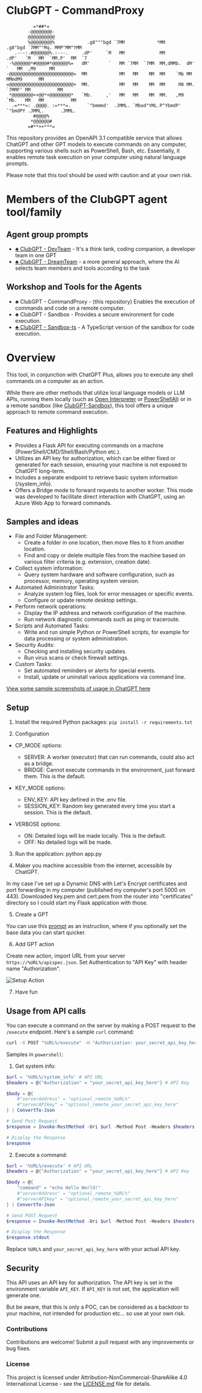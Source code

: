 # ClubGPT - CommandProxy
```
          =*##*=
        -@@@@@@@@-
        @@@@@@@@@@
        %@@@@@@@@%            .g8"""bgd `7MM            *MM          .g8"bgd `7MM""Mq. MMP"MM"YMM
   .---:.#@@@@@@%.:---.     .dP'     `M   MM             MM        .dP'   `M   MM  `MM.P'  MM  `7
 -%@@@@@@*#@@@@#*@@@@@@%=   dM'       `   MM `7MM  `7MM  MM,dMMb.  dM'     `   MM  ,M9     MM
-@@@@@@@@@@@@@@@@@@@@@@@@=  MM            MM   MM    MM  MM    `Mb MM          MMmdM9      MM
=@@@@@@@@@@@@@@@@@@@@@@@@+  MM.           MM   MM    MM  MM     M8 MM.  `7MMF' MM          MM
 *@@@@@@@@++@@*+@@@@@@@@*   `Mb.     ,'   MM   MM    MM  MM.   ,M9 `Mb.   MM   MM          MM
  .=***=: .@@@@. :=***=.      `"bmmmd'  .JMML. `Mbod"YML.P^YbmdP'    `"bmdPY .JMML.      .JMML.
          #@@@@%
         *@@@@@@#
        =#**++***=
```
This repository provides an OpenAPI 3.1 compatible service that allows ChatGPT and other GPT models to execute commands on any computer, supporting various shells such as PowerShell, Bash, etc. Essentially, it enables remote task execution on your computer using natural language prompts.

Please note that this tool should be used with caution and at your own risk.

# Members of the ClubGPT agent tool/family
## Agent group prompts
- [♣️ ClubGPT - DevTeam](https://github.com/matebenyovszky/ClubGPT) - It's a think tank, coding companion, a developer team in one GPT
- [♣️ ClubGPT - DreamTeam](https://github.com/matebenyovszky/ClubGPT) - a more general approach, where the AI selects team members and tools according to the task

## Workshop and Tools for the Agents
- ♣️ ClubGPT - CommandProxy - (this repository) Enables the execution of commands and code on a remote computer.
- ♣️ ClubGPT - Sandbox - Provides a secure environment for code execution.
- [♣️ ClubGPT - Sandbox-ts](https://github.com/matebenyovszky/ClubGPT-Sandbox-ts) - A TypeScript version of the sandbox for code execution.

# Overview

This tool, in conjunction with ChatGPT Plus, allows you to execute any shell commands on a computer as an action.

While there are other methods that utilize local language models or LLM APIs, running them locally (such as [Open Interpreter](https://github.com/KillianLucas/open-interpreter) or [PowerShellAI](https://github.com/dfinke/PowerShellAI)) or in a remote sandbox (like [ClubGPT-Sandbox](https://github.com/matebenyovszky/ClubGPT-Sandbox)), this tool offers a unique approach to remote command execution.

## Features and Highlights

- Provides a Flask API for executing commands on a machine (PowerShell/CMD/Shell/Bash/Python etc.).
- Utilizes an API key for authorization, which can be either fixed or generated for each session, ensuring your machine is not exposed to ChatGPT long-term.
- Includes a separate endpoint to retrieve basic system information (/system_info).
- Offers a Bridge mode to forward requests to another worker. This mode was developed to facilitate direct interaction with ChatGPT, using an Azure Web App to forward commands.

## Samples and ideas

- File and Folder Management:
  - Create a folder in one location, then move files to it from another location.
  - Find and copy or delete multiple files from the machine based on various filter criteria (e.g. extension, creation date).
- Collect system information:
  - Query system hardware and software configuration, such as processor, memory, operating system version.
- Automated Administrator Tasks:
  - Analyze system log files, look for error messages or specific events.
  - Configure or update remote desktop settings.
- Perform network operations:
  - Display the IP address and network configuration of the machine.
  - Run network diagnostic commands such as ping or traceroute.
- Scripts and Automated Tasks:
  - Write and run simple Python or PowerShell scripts, for example for data processing or system administration.
- Security Audits:
  - Checking and installing security updates.
  - Run virus scans or check firewall settings.
- Custom Tasks:
  - Set automated reminders or alerts for special events.
  - Install, update or uninstall various applications via command line.

[View some sample screenshots of usage in ChatGPT here](images/)

## Setup

1. Install the required Python packages:
```pip install -r requirements.txt```

2. Configuration

- CP_MODE options:
  - SERVER: A worker (executor) that can run commands, could also act as a bridge.
  - BRIDGE: Cannot execute commands in the environment, just forward them. This is the default.

- KEY_MODE options:
  - ENV_KEY: API key defined in the .env file.
  - SESSION_KEY: Random key generated every time you start a session. This is the default.

- VERBOSE options:
  - ON: Detailed logs will be made locally. This is the default.
  - OFF: No detailed logs will be made.

3. Run the application:
python app.py

4. Maker you machine accessible from the internet, accessible by ChatGPT.

In my case I've set up a Dynamic DNS with Let's Encrypt certificates and port forwarding in my computer (published my computer's port 5000 on 443). Downloaded key.pem and cert.pem from the router into "certificates" directory so I could start my Flask application with those.

5. Create a GPT

You can use this [prompt](prompts.example.md) as an instruction, where if you optionally set the base data you can start quicker.

6. Add GPT action

Create new action, import URL from your server `https://%URL%/apispec.json`.
Set Authentication to "API Key" with header name "Authorization".

![Setup Action](images/setup_action_authentication.jpg)

7. Have fun

## Usage from API calls

You can execute a command on the server by making a POST request to the `/execute` endpoint. Here's a sample `curl` command:

```bash
curl -X POST "%URL%/execute" -H "Authorization: your_secret_api_key_here" -H "Content-Type: application/json" -d '{"command":"ls"}'
```

Samples in `powershell`:
1. Get system info:

```powershell
$url = '%URL%/system_info' # API URL
$headers = @{"Authorization" = "your_secret_api_key_here"} # API Key

$body = @{
    #"serverAddress" = "optional_remote_%URL%"
    #"serverAPIkey" = "optional_remote_your_secret_api_key_here"
} | ConvertTo-Json

# Send Post Request
$response = Invoke-RestMethod -Uri $url -Method Post -Headers $headers -Body $body -ContentType "application/json"

# Display the Response
$response
```

2. Execute a command:

```powershell
$url = '%URL%/execute' # API URL
$headers = @{"Authorization" = "your_secret_api_key_here"} # API Key

$body = @{
    "command" = "echo Hello World!"
    #"serverAddress" = "optional_remote_%URL%"
    #"serverAPIkey" = "optional_remote_your_secret_api_key_here"
} | ConvertTo-Json

# Send POST Request
$response = Invoke-RestMethod -Uri $url -Method Post -Headers $headers -Body $body -ContentType "application/json"

# Display the Response
$response.stdout
```

Replace `%URL%` and `your_secret_api_key_here` with your actual API key.

## Security

This API uses an API key for authorization. The API key is set in the environment variable `API_KEY`. If `API_KEY` is not set, the application will generate one.

But be aware, that this is only a POC, can be considered as a backdoor to your machine, not intended for production etc... so use at your own risk.

### Contributions

Contributions are welcome! Submit a pull request with any improvements or bug fixes.

### License

This project is licensed under Attribution-NonCommercial-ShareAlike 4.0 International License - see the [LICENSE.md](LICENSE.md) file for details.